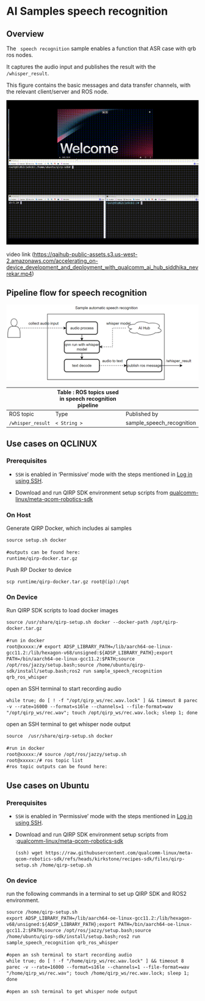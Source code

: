 # AI Samples speech recognition

## Overview

The ` speech recognition` sample enables a function that ASR case with qrb ros nodes.

It captures the audio input and publishes the result with the `/whisper_result`.

This figure contains the basic messages and data transfer channels, with the relevant client/server and ROS node.

![](./resource/output.gif)



video link (https://qaihub-public-assets.s3.us-west-2.amazonaws.com/accelerating_on-device_development_and_deployment_with_qualcomm_ai_hub_siddhika_nevrekar.mp4)



## Pipeline flow for  speech recognition

![](./resource/pipeline.png)



|                   | Table : ROS topics used in speech recognition pipeline |                           |
| ----------------- | ------------------------------------------------------ | ------------------------- |
| ROS topic         | Type                                                   | Published by              |
| `/whisper_result` | `< String > `                                          | sample_speech_recognition |

## Use cases on QCLINUX

### Prerequisites

- `SSH` is enabled in ‘Permissive’ mode with the steps mentioned in [Log in using SSH](https://docs.qualcomm.com/bundle/publicresource/topics/80-70017-254/how_to.html?state=preview#use-ssh).

- Download and run QIRP SDK environment setup scripts  from [qualcomm-linux/meta-qcom-robotics-sdk](https://github.com/qualcomm-linux/meta-qcom-robotics-sdk) 

### On Host

Generate QIRP Docker, which includes ai samples

```
source setup.sh docker

#outputs can be found here:
runtime/qirp-docker.tar.gz
```

Push RP Docker to device

```
scp runtime/qirp-docker.tar.gz root@(ip):/opt
```

### On Device

Run QIRP SDK scripts to load docker images 

```
source /usr/share/qirp-setup.sh docker --docker-path /opt/qirp-docker.tar.gz

#run in docker 
root@xxxxx:/# export ADSP_LIBRARY_PATH=/lib/aarch64-oe-linux-gcc11.2:/lib/hexagon-v68/unsigned:${ADSP_LIBRARY_PATH};export PATH=/bin/aarch64-oe-linux-gcc11.2:$PATH;source /opt/ros/jazzy/setup.bash;source /home/ubuntu/qirp-sdk/install/setup.bash;ros2 run sample_speech_recognition qrb_ros_whisper
```

open an SSH terminal to start recording audio

```
while true; do [ ! -f "/opt/qirp_ws/rec.wav.lock" ] && timeout 8 parec -v --rate=16000 --format=s16le --channels=1 --file-format=wav "/opt/qirp_ws/rec.wav"; touch /opt/qirp_ws/rec.wav.lock; sleep 1; done
```

open an SSH terminal to get whisper node output

```
source  /usr/share/qirp-setup.sh docker

#run in docker 
root@xxxxx:/# source /opt/ros/jazzy/setup.sh
root@xxxxx:/# ros topic list
#ros topic outputs can be found here:
```


## Use cases on Ubuntu

### Prerequisites

- `SSH` is enabled in ‘Permissive’ mode with the steps mentioned in [Log in using SSH](https://docs.qualcomm.com/bundle/publicresource/topics/80-70017-254/how_to.html?state=preview#use-ssh).

- Download and run QIRP SDK environment setup scripts  from :[qualcomm-linux/meta-qcom-robotics-sdk](https://github.com/qualcomm-linux/meta-qcom-robotics-sdk) 

  ```
  (ssh) wget https://raw.githubusercontent.com/qualcomm-linux/meta-qcom-robotics-sdk/refs/heads/kirkstone/recipes-sdk/files/qirp-setup.sh /home/qirp-setup.sh
  ```

### On device

 run the following commands in a terminal to set up QIRP SDK and ROS2 environment.

```
source /home/qirp-setup.sh 
export ADSP_LIBRARY_PATH=/lib/aarch64-oe-linux-gcc11.2:/lib/hexagon-v68/unsigned:${ADSP_LIBRARY_PATH};export PATH=/bin/aarch64-oe-linux-gcc11.2:$PATH;source /opt/ros/jazzy/setup.bash;source /home/ubuntu/qirp-sdk/install/setup.bash;ros2 run sample_speech_recognition qrb_ros_whisper

#open an ssh terminal to start recording audio
while true; do [ ! -f "/home/qirp_ws/rec.wav.lock" ] && timeout 8 parec -v --rate=16000 --format=s16le --channels=1 --file-format=wav "/home/qirp_ws/rec.wav"; touch /home/qirp_ws/rec.wav.lock; sleep 1; done

#open an ssh terminal to get whisper node output
```
